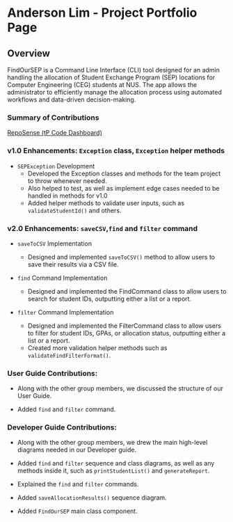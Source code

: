 # Anderson Lim - Project Portfolio Page

## Overview
FindOurSEP is a Command Line Interface (CLI) tool designed for an admin handling the allocation of Student Exchange
Program (SEP) locations for Computer Engineering (CEG) students at NUS. The app allows the administrator to efficiently
manage the allocation process using automated workflows and data-driven decision-making.

### Summary of Contributions
[RepoSense (tP Code Dashboard)](https://nus-cs2113-ay2425s1.github.io/tp-dashboard/?search=holy-an&breakdown=true&sort=groupTitle%20dsc&sortWithin=title&since=2024-09-20&timeframe=commit&mergegroup=&groupSelect=groupByRepos&checkedFileTypes=docs~functional-code~test-code~other)

### v1.0 Enhancements: `Exception` class, `Exception` helper methods
- `SEPException` Development
  - Developed the Exception classes and methods for the team project to throw whenever needed.
  - Also helped to test, as well as implement edge cases needed to be handled in methods for v1.0
  - Added helper methods to validate user inputs, such as `validateStudentId()` and others.

### v2.0 Enhancements: `saveCSV`,`find` and `filter` command
- `saveToCSV` Implementation
  - Designed and implemented `saveToCSV()` method to allow users to save their results via a CSV file.

- `find` Command Implementation
  - Designed and implemented the FindCommand class to allow users to search for student IDs,
    outputting either a list or a report.
  
- `filter` Command Implementation
  - Designed and implemented the FilterCommand class to allow users to filter for student IDs, GPAs,
    or allocation status, outputting either a list or a report.
  - Created more validation helper methods such as `validateFindFilterFormat()`.

### User Guide Contributions:
- Along with the other group members, we discussed the structure of our User Guide.

- Added `find` and `filter` command.

### Developer Guide Contributions:
- Along with the other group members, we drew the main high-level diagrams needed in our Developer guide.

- Added `find` and `filter` sequence and class diagrams, as well as any methods inside it, such as
  `printStudentList()` and `generateReport`.

- Explained the `find` and `filter` commands.

- Added `saveAllocationResults()` sequence diagram.

- Added `FindOurSEP` main class component.